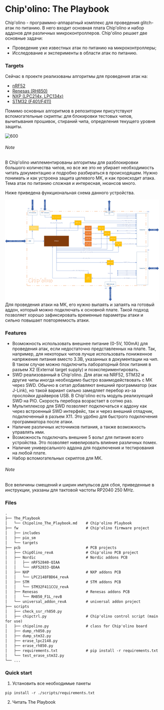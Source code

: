 # Chip'olino: The Playbook

Chip'olino - программно-аппаратный комплекс для проведения glitch-атак по питанию. В него входит основная плата Chip'olino и набор аддонов для различных микроконтроллеров.
Chip'olino решает две основные задачи:
* Проведение уже известных атак по питанию на микроконтроллеры;
* Исследование и эксперименты в области атак по питанию.

### Targets
Сейчас в проекте реализованы алгоритмы для проведения атак на:
* [nRF52](nRF52.md)
* [Renesas (RH850)](Renesas.md)
* [NXP (LPC214x, LPC134x)](NXP.md)
* [STM32 (F401/F411)](STM32.md)

Помимо основных алгоритмов в репозитории присутствуют вспомогательные скрипты: для блокировки тестовых чипов, вычитывания прошивок, стираний чипа, определения текущего уровня защиты.

![600](pics/pcb_pics/ALLIN2.png)
###### Note
В Chip'olino имплементированы алгоритмы для разблокировки большого количества чипов, но все же это не убирает необходимость читать документацию и подробно разбираться в происходящем. Нужно понимать и как устроена защита целевого МК, и как происходит атака. Тема атак по питанию сложная и интересная, нюансов много.

Ниже приведена функциональная схема данного устройства.



![](Chipolino_logic_sch/Chipolino_logic_sch.png)
Для проведения атаки на МК, его нужно выпаять и запаять на готовый аддон, который можно подключать к основной плате. Такой подход позволяет хорошо зафиксировать временные параметры атаки и сильно повышает повторяемость атаки.

### Features
* Возможность использовать внешнее питание (0-5V, 100mA) для проведения атак, если недостаточно представленных на плате. Так, например, для некоторых чипов лучше использовать пониженное напряжение питания вместо 3.3В, указанных в документации на чип. В таком случае можно подключить лабораторный блок питания в разъем X2 (External target supply) и поэкспериментировать.
* SWD реализованный в Chip'olino. Для атак на NRF52, STM32 и другие чипы иногда необходимо быстро взаимодействовать с МК через SWD. Обычно в сетап добавляют внешний программатор (как J-Link), но такой вариант сильно замедляет перебор из-за прослойки драйверов USB. В Chip'olino есть модуль реализующий SWD на PIO. Скорость перебора возрастает в сотню раз.
* Мультиплексор для SWD позволяет подключаться к аддону как через встроенный SWD интерфейс, так и через внешний отладчик, подключенный в разъем X11. Это удобно для быстрого подключения программатора после атаки.
* Наличие различных источников питания, а также возможность управлять ими.
* Возможность подключать внешние 5 вольт для питания всего устройства. Это позволяет нивелировать влияние различных помех.
* Наличие универсального аддона для подключения и тестирования на любой плате.
* Набор вспомогательных скриптов для МК.

###### Note
Все величины смещений и ширин импульсов для сбоя, приведенные в инструкции, указаны для тактовой частоты RP2040 250 MHz.

### Files

```
.
├── The_Playbook
│   └── Chipolino_The_Playbook.md    # Chip'olino Playbook 
├── fw                               # Chip'olino firmware project 
│   ├── includes
│   ├── pio_sm
│   └── targets
├── pcb                              # PCB projects
│   ├── ChipOlino_revA               # Chip'olino PCB project
│   ├── Nordic                       # Nordic addons PCB
│   │   ├── nRF52840-QIAA
│   │   └── nRF52833-QDAA
│   ├── NXP                          # NXP addons PCB
│   │   └── LPC2148FBD64_revA
│   ├── STM                          # STM addons PCB
│   │   └── STM32F411CCU_revA
│   ├── Renesas                      # Renesas addons PCB
│   │   └── RH850_F1L_revB   
│   └── universal_addon_revA         # universal addon project
├── scripts                           
│   ├── check_ssr_rh850.py    
│   ├── chipctrl.py                  # Chip'olino control script (main for use)
│   ├── chipolino.py                 # class for Chip'olino board 
│   ├── dump_rh850.py                
│   ├── dump_stm32.py                
│   ├── erase_lpc2148.py             
│   ├── erase_rh850.py               
│   ├── requirements.txt             # pip install -r requirements.txt
│   └── test_erase_stm32.py          
└── ...
```

### Quick start

1) Установить все необходимые пакеты
```
pip install -r ./scripts/requirements.txt
```
2) Читать The Playbook